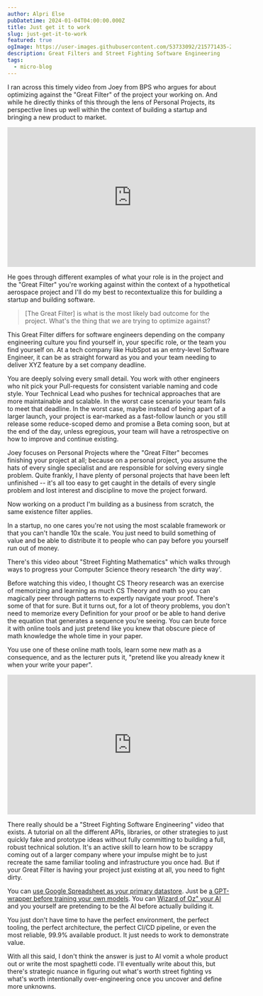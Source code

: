 ```yaml
---
author: Alpri Else
pubDatetime: 2024-01-04T04:00:00.000Z
title: Just get it to work
slug: just-get-it-to-work
featured: true
ogImage: https://user-images.githubusercontent.com/53733092/215771435-25408246-2309-4f8b-a781-1f3d93bdf0ec.png
description: Great Filters and Street Fighting Software Engineering
tags:
  - micro-blog
---
```


I ran across this timely video from Joey from BPS who argues for about optimizing against the "Great Filter" of the project your working on. And while he directly thinks of this through the lens of Personal Projects, its perspective lines up well within the context of building a startup and bringing a new product to market.

<iframe width="560" height="315" src="https://www.youtube.com/embed/4jgTCayWlwc?si=4YFd6elqSyxHpFDH" title="YouTube video player" frameborder="0" allow="accelerometer; autoplay; clipboard-write; encrypted-media; gyroscope; picture-in-picture; web-share" referrerpolicy="strict-origin-when-cross-origin" allowfullscreen></iframe>

He goes through different examples of what your role is in the project and the "Great Filter" you're working against within the context of a hypothetical aerospace project and I'll do my best to recontextualize this for building a startup and building software.

> [The Great Filter] is what is the most likely bad outcome for the project. What's the thing that we are trying to optimize against?

This Great Filter differs for software engineers depending on the company engineering culture you find yourself in, your specific role, or the team you find yourself on. At a tech company like HubSpot as an entry-level Software Engineer, it can be as straight forward as you and your team needing to deliver XYZ feature by a set company deadline.

You are deeply solving every small detail. You work with other engineers who nit pick your Pull-requests for consistent variable naming and code style. Your Technical Lead who pushes for technical approaches that are more maintainable and scalable. In the worst case scenario your team fails to meet that deadline. In the worst case, maybe instead of being apart of a larger launch, your project is ear-marked as a fast-follow launch or you still release some reduce-scoped demo and promise a Beta coming soon, but at the end of the day, unless egregious, your team will have a retrospective on how to improve and continue existing.

Joey focuses on Personal Projects where the "Great Filter" becomes finishing your project at all; because on a personal project, you assume the hats of every single specialist and are responsible for solving every single problem. Quite frankly, I have plenty of personal projects that have been left unfinished -- it's all too easy to get caught in the details of every single problem and lost interest and discipline to move the project forward.

Now working on a product I'm building as a business from scratch, the same existence filter applies.

In a startup, no one cares you're not using the most scalable framework or that you can't handle 10x the scale. You just need to build something of value and be able to distribute it to people who can pay before you yourself run out of money.

There's this video about "Street Fighting Mathematics" which walks through ways to progress your Computer Science theory research 'the dirty way'.

Before watching this video, I thought CS Theory research was an exercise of memorizing and learning as much CS Theory and math so you can magically peer through patterns to expertly navigate your proof. There's some of that for sure. But it turns out, for a lot of theory problems, you don't need to memorize every Definition for your proof or be able to hand derive the equation that generates a sequence you're seeing. You can brute force it with online tools and just pretend like you knew that obscure piece of math knowledge the whole time in your paper.

You use one of these online math tools, learn some new math as a consequence, and as the lecturer puts it, "pretend like you already knew it when your write your paper".

<iframe width="560" height="315" src="https://www.youtube.com/embed/qP4XEZ54eSc?si=XbUw4dJPX3AAPUh8" title="YouTube video player" frameborder="0" allow="accelerometer; autoplay; clipboard-write; encrypted-media; gyroscope; picture-in-picture; web-share" referrerpolicy="strict-origin-when-cross-origin" allowfullscreen></iframe>

There really should be a "Street Fighting Software Engineering" video that exists. A tutorial on all the different APIs, libraries, or other strategies to just quickly fake and prototype ideas without fully committing to building a full, robust technical solution. It's an active skill to learn how to be scrappy coming out of a larger company where your impulse might be to just recreate the same familiar tooling and infrastructure you once had. But if your Great Filter is having your project just existing at all, you need to fight dirty.

You can [use Google Spreadsheet as your primary datastore](https://www.levels.fyi/blog/scaling-to-millions-with-google-sheets.html). Just be [a GPT-wrapper before training your own models](https://www.youtube.com/watch?v=z0wt2pe_LZM). You can [Wizard of Oz" your AI](https://en.wikipedia.org/wiki/Wizard_of_Oz_experiment) and you yourself are pretending to be the AI before actually building it.

You just don't have time to have the perfect environment, the perfect tooling, the perfect architecture, the perfect CI/CD pipeline, or even the most reliable, 99.9% available product. It just needs to work to demonstrate value.

With all this said, I don't think the answer is just to AI vomit a whole product out or write the most spaghetti code. I'll eventually write about this, but there's strategic nuance in figuring out what's worth street fighting vs what's worth intentionally over-engineering once you uncover and define more unknowns.
